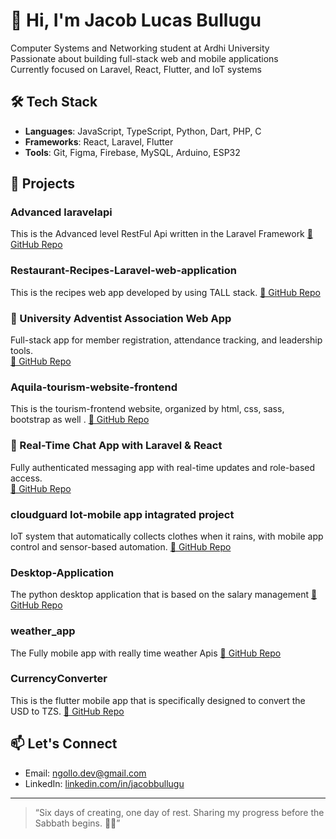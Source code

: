 # 👋 Hi, I'm Jacob Lucas Bullugu

Computer Systems and Networking student at Ardhi University  
Passionate about building full-stack web and mobile applications  
Currently focused on Laravel, React, Flutter, and IoT systems  

## 🛠️ Tech Stack
- **Languages**: JavaScript, TypeScript, Python, Dart, PHP, C
- **Frameworks**: React, Laravel, Flutter
- **Tools**: Git, Figma, Firebase, MySQL, Arduino, ESP32

## 🚀 Projects

### Advanced laravelapi
This is the Advanced level RestFul Api written in the Laravel Framework
[🔗 GitHub Repo](https://github.com/ngollodev/laravelapi)

### Restaurant-Recipes-Laravel-web-application 
This is the recipes web app developed by using TALL stack.
[🔗 GitHub Repo](https://github.com/ngollodev/Restaurant-Recipes-Laravel-web-application)

### 🙏 University Adventist Association Web App
Full-stack app for member registration, attendance tracking, and leadership tools.  
[🔗 GitHub Repo](https://github.com/ngollodev/tucasa)

### Aquila-tourism-website-frontend 
This is the tourism-frontend website, organized by html, css, sass, bootstrap as well .
[🔗 GitHub Repo](https://github.com/ngollodev/Aquila-tourism-website-frontend)

### 📱 Real-Time Chat App with Laravel & React
Fully authenticated messaging app with real-time updates and role-based access.  
[🔗 GitHub Repo](https://github.com/ngollodev/w2-chat-application)

<!-- Add more projects here -->

### cloudguard Iot-mobile app intagrated project
IoT system that automatically collects clothes when it rains, with mobile app control and sensor-based automation. 
[🔗 GitHub Repo](https://github.com/ngollodev/cloudguard)

### Desktop-Application
The python desktop application that is based on the salary management
[🔗 GitHub Repo](https://github.com/ngollodev/Desktop-Application)

### weather_app 
The Fully mobile app with really time weather Apis
[🔗 GitHub Repo](https://github.com/ngollodev/weather_app)

### CurrencyConverter
This is the flutter mobile app that is specifically designed to convert the USD to TZS.
[🔗 GitHub Repo](https://github.com/ngollodev/CurrencyConverter)

## 📫 Let's Connect
- Email: ngollo.dev@gmail.com
- LinkedIn: [linkedin.com/in/jacobbullugu](https://linkedin.com/in/jacobbullugu)

---

> “Six days of creating, one day of rest. Sharing my progress before the Sabbath begins. 🙏✨”


